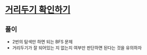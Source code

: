 # [거리두기 확인하기](https://programmers.co.kr/learn/courses/30/lessons/81302)

## 풀이

- 2번의 탐색만 하면 되는 BFS 문제
- 거리두기가 잘 되어있는 지 없는지 여부만 판단하면 된다는 것을 유의하자